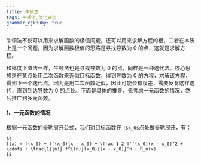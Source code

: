 ```yaml
---
title: 牛顿法
tags: 牛顿法,优化算法
grammar_cjkRuby: true
---
```


牛顿法不仅可以用来求解函数的极值问题，还可以用来求解方程的根，二者在本质上是一个问题，因为求解函数极值的思路是寻找导数为 0 的点，这就是求解方程。

和梯度下降法一样，牛顿法也是寻找导数为 0 的点，同样是一种迭代法。核心思想是在某点处用二次函数来近似目标函数，得到导数为 0 的方程，求解该方程，得到下一个迭代点。因为是用二次函数近似，因此可能会有误差，需要反复这样迭代，直到到达导数为 0 的点处。下面是具体的推导，先考虑一元函数的情况，然后推广到多元函数。

#### 1、一元函数的情况
根据一元函数的泰勒展开公式，我们对目标函数在 `!$x_0$`点处做泰勒展开，有：
```mathjax!
$$
f(x) = f(x_0) + f'(x_0)(x - x_0) + \frac 1 2 f''(x_0)(x - x_0)^2 + \cdots + \frac{1}{n!} f^{(n)}(x_0){(x - x_0)}^n + R_n(x)
$$
```
